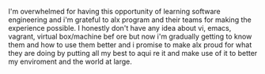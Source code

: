 I'm overwhelmed for having this opportunity of learning software engineering and
 i'm grateful to alx program and their teams for making the experience possible.
I honestly don't have any idea about vi, emacs, vagrant, virtual box/machine bef
ore but now i'm gradually getting to know them and how to use them better and i
promise to make alx proud for what they are doing by putting all my best to aqui
re it and make use of it to better my enviroment and the world at large.

